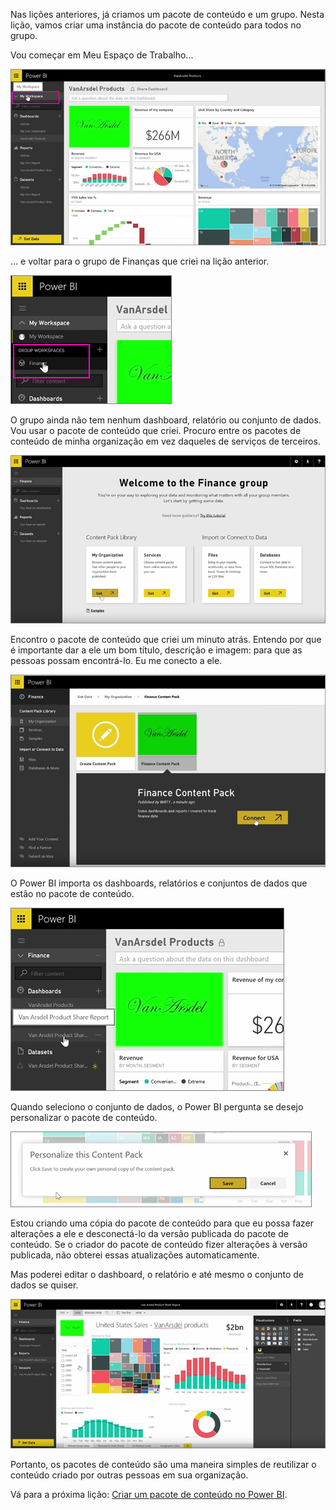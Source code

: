 Nas lições anteriores, já criamos um pacote de conteúdo e um grupo. Nesta lição, vamos criar uma instância do pacote de conteúdo para todos no grupo.

Vou começar em Meu Espaço de Trabalho...

![Compartilhar e colaborar no Power BI](./media/6-3-use-content-packs/pbi_learn06_03myworkspace.png)

… e voltar para o grupo de Finanças que criei na lição anterior.

![Compartilhar e colaborar no Power BI](./media/6-3-use-content-packs/pbi_learn06_03switch2group.png)

O grupo ainda não tem nenhum dashboard, relatório ou conjunto de dados. Vou usar o pacote de conteúdo que criei. Procuro entre os pacotes de conteúdo de minha organização em vez daqueles de serviços de terceiros.

![Compartilhar e colaborar no Power BI](./media/6-3-use-content-packs/pbi_learn06_03myorgcontpk.png)

Encontro o pacote de conteúdo que criei um minuto atrás. Entendo por que é importante dar a ele um bom título, descrição e imagem: para que as pessoas possam encontrá-lo. Eu me conecto a ele.

![Compartilhar e colaborar no Power BI](./media/6-3-use-content-packs/pbi_learn06_03contgallry.png)

O Power BI importa os dashboards, relatórios e conjuntos de dados que estão no pacote de conteúdo.

![Compartilhar e colaborar no Power BI](./media/6-3-use-content-packs/pbi_learn06_03added2group.png)

Quando seleciono o conjunto de dados, o Power BI pergunta se desejo personalizar o pacote de conteúdo.

![Compartilhar e colaborar no Power BI](./media/6-3-use-content-packs/pbi_learn06_03personalize.png)

Estou criando uma cópia do pacote de conteúdo para que eu possa fazer alterações a ele e desconectá-lo da versão publicada do pacote de conteúdo. Se o criador do pacote de conteúdo fizer alterações à versão publicada, não obterei essas atualizações automaticamente.

Mas poderei editar o dashboard, o relatório e até mesmo o conjunto de dados se quiser.

![Compartilhar e colaborar no Power BI](./media/6-3-use-content-packs/pbi_learn06_03editreport.png)

Portanto, os pacotes de conteúdo são uma maneira simples de reutilizar o conteúdo criado por outras pessoas em sua organização.

Vá para a próxima lição: [Criar um pacote de conteúdo no Power BI](6-4-update-content-pack.md).

